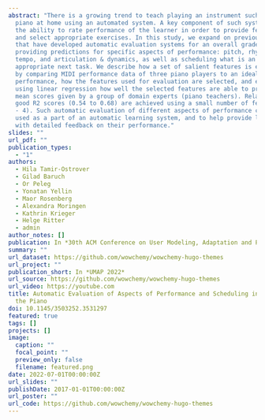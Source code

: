 ```yaml
---
abstract: "There is a growing trend to teach playing an instrument such as a
  piano at home using an automated system. A key component of such systems is
  the ability to rate performance of the learner in order to provide feedback
  and select appropriate exercises. In this study, we expand on previous works
  that have developed automatic evaluation systems for an overall grade by also
  providing predictions for specific aspects of performance: pitch, rhythm,
  tempo, and articulation & dynamics, as well as scheduling what is an
  appropriate next task. We describe how a set of salient features is extracted
  by comparing MIDI performance data of three piano players to an ideal
  performance, how the features used for evaluation are selected, and evaluate
  using linear regression how well the selected features are able to predict the
  mean scores given by a group of domain experts (piano teachers). Relatively
  good R2 scores (0.54 to 0.68) are achieved using a small number of features (2
  - 4). Such automatic evaluation of different aspects of performance can be
  used as a part of an automatic learning system, and to help provide learners
  with detailed feedback on their performance."
slides: ""
url_pdf: ""
publication_types:
  - "1"
authors:
  - Hila Tamir-Ostrover
  - Gilad Baruch
  - Or Peleg
  - Yonatan Yellin
  - Maor Rosenberg
  - Alexandra Moringen
  - Kathrin Krieger
  - Helge Ritter
  - admin
author_notes: []
publication: In *30th ACM Conference on User Modeling, Adaptation and Personalization*
summary: ""
url_dataset: https://github.com/wowchemy/wowchemy-hugo-themes
url_project: ""
publication_short: In *UMAP 2022*
url_source: https://github.com/wowchemy/wowchemy-hugo-themes
url_video: https://youtube.com
title: Automatic Evaluation of Aspects of Performance and Scheduling in Playing
  the Piano
doi: 10.1145/3503252.3531297
featured: true
tags: []
projects: []
image:
  caption: ""
  focal_point: ""
  preview_only: false
  filename: featured.png
date: 2022-07-01T00:00:00Z
url_slides: ""
publishDate: 2017-01-01T00:00:00Z
url_poster: ""
url_code: https://github.com/wowchemy/wowchemy-hugo-themes
---
```


